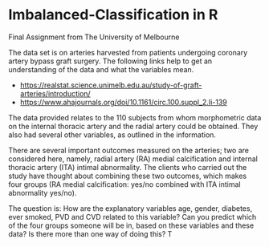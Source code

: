 # Imbalanced-Classification in R
Final Assignment from The University of Melbourne

The data set is on arteries harvested from patients undergoing coronary artery bypass graft surgery. The following links help to get an understanding of the data and what the variables mean. 
- https://realstat.science.unimelb.edu.au/study-of-graft-arteries/introduction/
- https://www.ahajournals.org/doi/10.1161/circ.100.suppl_2.Ii-139

The data provided relates to the 110 subjects from whom morphometric data on the internal thoracic artery and the radial artery could be obtained. They also had several other variables, as outlined in the information.

There are several important outcomes measured on the arteries; two are considered here, namely, radial artery (RA) medial calcification and internal thoracic artery (ITA) intimal abnormality.
The clients who carried out the study have thought about combining these two outcomes, which makes four groups (RA medial calcification: yes/no combined with ITA intimal abnormality yes/no).

The question is: How are the explanatory variables age, gender, diabetes, ever smoked, PVD and CVD related to this variable? Can you predict which of the four groups someone will be in, based on these variables and these data? Is there more than one way of doing this? T

